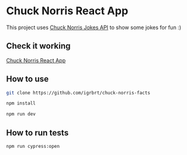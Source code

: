 # Chuck Norris React App

This project uses [Chuck Norris Jokes API](https://api.chucknorris.io/) to show some jokes for fun :)

## Check it working

[Chuck Norris React App](https://chuck-norris-facts-igrbrt.vercel.app/)

## How to use

```bash
git clone https://github.com/igrbrt/chuck-norris-facts

npm install

npm run dev
```

## How to run tests

```bash
npm run cypress:open
```
